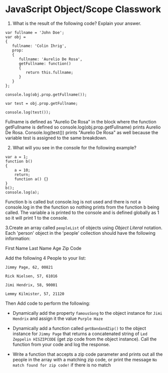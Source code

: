 # JavaScript Object/Scope Classwork

1. What is the result of the following code? Explain your answer.
  ```
  var fullname = 'John Doe';
  var obj = 
  {
     fullname: 'Colin Ihrig',
     prop: 
     {
        fullname: 'Aurelio De Rosa',
        getFullname: function() 
        {        
           return this.fullname;
        }
     }
  };
  
  console.log(obj.prop.getFullname());

  var test = obj.prop.getFullname;
  
  console.log(test());
  ```
Fullname is defined as "Aurelio De Rosa" in the block where the function getFullname is defined
so console.log(obj.prop.getFullname) prints Aurelio De Rosa.
Console.log(test()) prints "Aurelio De Rosa" as well because 
the variable test is assigned to the same breakdown.

2. What will you see in the console for the following example?
  ```
  var a = 1; 
  function b() 
  { 
      a = 10; 
      return; 
      function a() {} 
  } 
  b(); 
  console.log(a);    
  ```
Function b is called but console.log is not used and there is not a console.log in the the function
so nothing prints from the function b being called.
The variable a is printed to the console and is defined globally as 1 so it will print 1 to the console.


3.Create an array called ```peopleList``` of objects using *Object Literal* notation. 
Each 'person' object in the 'people' collection should have the following information:

First Name
Last Name
Age
Zip Code

Add the following 4 People to your list:
```
Jimmy Page, 62, 00821

Rick Nielsen, 57, 61016

Jimi Hendrix, 58, 90001

Lemmy Kilmister, 57, 21120
```

Then Add code to perform the following:

* Dynamically add the property ```famousSong``` to the object instance for ```Jimi Hendrix``` 
and assign it the value ```Purple Haze```

* Dynamically add a function called ```getBandandZip()``` to the object instance for ```Jimmy Page``` 
that returns a concatenated string of ```Led Zeppelin HISZIPCODE``` (get zip code from the object instance). 
Call the function from your code and log the response.

* Write a function that accepts a zip code parameter and prints out all the people in the array 
with a matching zip code, or print the message ```No match found for zip code!``` if there is no match


